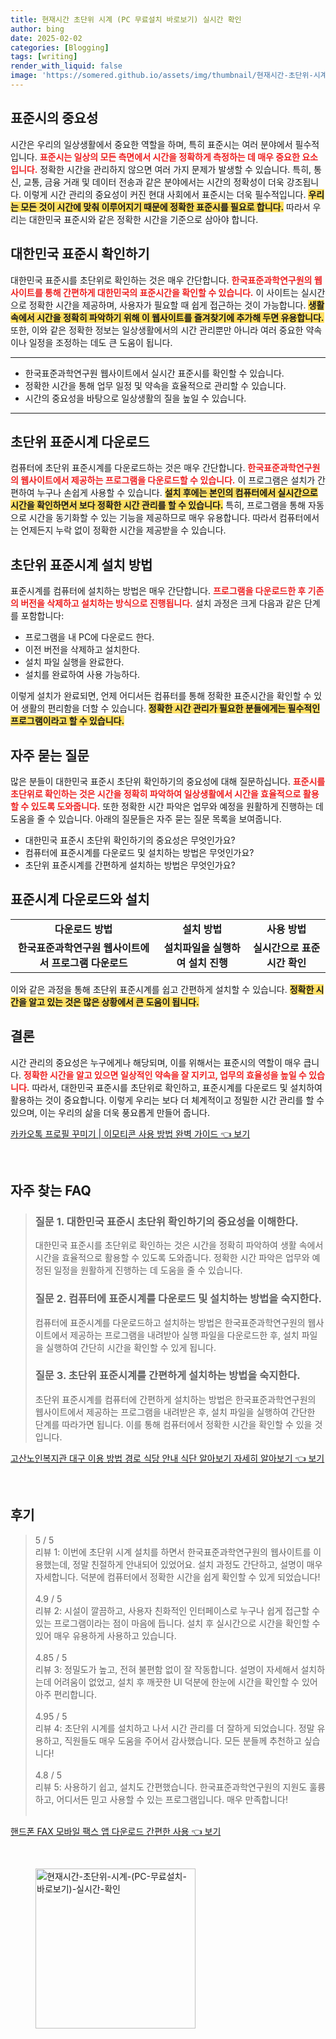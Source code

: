 ```yaml
---
title: 현재시간 초단위 시계 (PC 무료설치 바로보기) 실시간 확인
author: bing
date: 2025-02-02
categories: [Blogging]
tags: [writing]
render_with_liquid: false
image: 'https://somered.github.io/assets/img/thumbnail/현재시간-초단위-시계-(PC-무료설치-바로보기)-실시간-확인.webp'
---
```



<h2 id='표준시의 중요성'>표준시의 중요성</h2>

<p>시간은 우리의 일상생활에서 중요한 역할을 하며, 특히 표준시는 여러 분야에서 필수적입니다. <b><span style="color: #ee2323;">표준시는 일상의 모든 측면에서 시간을 정확하게 측정하는 데 매우 중요한 요소입니다.</span></b> 정확한 시간을 관리하지 않으면 여러 가지 문제가 발생할 수 있습니다. 특히, 통신, 교통, 금융 거래 및 데이터 전송과 같은 분야에서는 시간의 정확성이 더욱 강조됩니다. 이렇게 시간 관리의 중요성이 커진 현대 사회에서 표준시는 더욱 필수적입니다. <b><span style="background-color: #ffe066;">우리는 모든 것이 시간에 맞춰 이루어지기 때문에 정확한 표준시를 필요로 합니다.</span></b> 따라서 우리는 대한민국 표준시와 같은 정확한 시간을 기준으로 삼아야 합니다.</p>

<h2 id='대한민국 표준시 확인하기'>대한민국 표준시 확인하기</h2>

<p>대한민국 표준시를 초단위로 확인하는 것은 매우 간단합니다. <b><span style="color: #ee2323;">한국표준과학연구원의 웹사이트를 통해 간편하게 대한민국의 표준시간을 확인할 수 있습니다.</span></b> 이 사이트는 실시간으로 정확한 시간을 제공하며, 사용자가 필요할 때 쉽게 접근하는 것이 가능합니다. <b><span style="background-color: #ffe066;">생활 속에서 시간을 정확히 파악하기 위해 이 웹사이트를 즐겨찾기에 추가해 두면 유용합니다.</span></b> 또한, 이와 같은 정확한 정보는 일상생활에서의 시간 관리뿐만 아니라 여러 중요한 약속이나 일정을 조정하는 데도 큰 도움이 됩니다.</p>

<hr />

<ul>
    <li>한국표준과학연구원 웹사이트에서 실시간 표준시를 확인할 수 있습니다.</li>
    <li>정확한 시간을 통해 업무 일정 및 약속을 효율적으로 관리할 수 있습니다.</li>
    <li>시간의 중요성을 바탕으로 일상생활의 질을 높일 수 있습니다.</li>
</ul>

<hr />

<h2 id='초단위 표준시계 다운로드'>초단위 표준시계 다운로드</h2>

<p>컴퓨터에 초단위 표준시계를 다운로드하는 것은 매우 간단합니다. <b><span style="color: #ee2323;">한국표준과학연구원의 웹사이트에서 제공하는 프로그램을 다운로드할 수 있습니다.</span></b> 이 프로그램은 설치가 간편하여 누구나 손쉽게 사용할 수 있습니다. <b><span style="background-color: #ffe066;">설치 후에는 본인의 컴퓨터에서 실시간으로 시간을 확인하면서 보다 정확한 시간 관리를 할 수 있습니다.</span></b> 특히, 프로그램을 통해 자동으로 시간을 동기화할 수 있는 기능을 제공하므로 매우 유용합니다. 따라서 컴퓨터에서는 언제든지 누락 없이 정확한 시간을 제공받을 수 있습니다.</p>

<h2 id='초단위 표준시계 설치 방법'>초단위 표준시계 설치 방법</h2>

<p>표준시계를 컴퓨터에 설치하는 방법은 매우 간단합니다. <b><span style="color: #ee2323;">프로그램을 다운로드한 후 기존의 버전을 삭제하고 설치하는 방식으로 진행됩니다.</span></b> 설치 과정은 크게 다음과 같은 단계를 포함합니다:</p>

<ul>
    <li>프로그램을 내 PC에 다운로드 한다.</li>
    <li>이전 버전을 삭제하고 설치한다.</li>
    <li>설치 파일 실행을 완료한다.</li>
    <li>설치를 완료하여 사용 가능하다.</li>
</ul>

<p>이렇게 설치가 완료되면, 언제 어디서든 컴퓨터를 통해 정확한 표준시간을 확인할 수 있어 생활의 편리함을 더할 수 있습니다. <b><span style="background-color: #ffe066;">정확한 시간 관리가 필요한 분들에게는 필수적인 프로그램이라고 할 수 있습니다.</span></b></p>

<h2 id='자주 묻는 질문'>자주 묻는 질문</h2>

<p>많은 분들이 대한민국 표준시 초단위 확인하기의 중요성에 대해 질문하십니다. <b><span style="color: #ee2323;">표준시를 초단위로 확인하는 것은 시간을 정확히 파악하여 일상생활에서 시간을 효율적으로 활용할 수 있도록 도와줍니다.</span></b> 또한 정확한 시간 파악은 업무와 예정을 원활하게 진행하는 데 도움을 줄 수 있습니다. 아래의 질문들은 자주 묻는 질문 목록을 보여줍니다.</p>

<ul>
    <li>대한민국 표준시 초단위 확인하기의 중요성은 무엇인가요?</li>
    <li>컴퓨터에 표준시계를 다운로드 및 설치하는 방법은 무엇인가요?</li>
    <li>초단위 표준시계를 간편하게 설치하는 방법은 무엇인가요?</li>
</ul>

<h2 id='표준시계 다운로드와 설치'>표준시계 다운로드와 설치</h2>

<table>
    <tr>
        <td style="text-align: center; height: 17px;"><b>다운로드 방법</b></td>
        <td style="text-align: center; height: 17px;"><b>설치 방법</b></td>
        <td style="text-align: center; height: 17px;"><b>사용 방법</b></td>
    </tr>
    <tr>
        <td style="text-align: center; height: 17px;"><b>한국표준과학연구원 웹사이트에서 프로그램 다운로드</b></td>
        <td style="text-align: center; height: 17px;"><b>설치파일을 실행하여 설치 진행</b></td>
        <td style="text-align: center; height: 17px;"><b>실시간으로 표준시간 확인</b></td>
    </tr>
</table>

<p>이와 같은 과정을 통해 초단위 표준시계를 쉽고 간편하게 설치할 수 있습니다. <b><span style="background-color: #ffe066;">정확한 시간을 알고 있는 것은 많은 상황에서 큰 도움이 됩니다.</span></b></p>

<h2 id='결론'>결론</h2>

<p>시간 관리의 중요성은 누구에게나 해당되며, 이를 위해서는 표준시의 역할이 매우 큽니다. <b><span style="color: #ee2323;">정확한 시간을 알고 있으면 일상적인 약속을 잘 지키고, 업무의 효율성을 높일 수 있습니다.</span></b> 따라서, 대한민국 표준시를 초단위로 확인하고, 표준시계를 다운로드 및 설치하여 활용하는 것이 중요합니다. 이렇게 우리는 보다 더 체계적이고 정밀한 시간 관리를 할 수 있으며, 이는 우리의 삶을 더욱 풍요롭게 만들어 줍니다.</p>


<p><a class="click-button" title="카카오톡 프로필 꾸미기 | 이모티콘 사용 방법 완벽 가이드" href="https://somered.github.io/posts/%EC%B9%B4%EC%B9%B4%EC%98%A4%ED%86%A1-%ED%94%84%EB%A1%9C%ED%95%84-%EA%BE%B8%EB%AF%B8%EA%B8%B0-%EC%9D%B4%EB%AA%A8%ED%8B%B0%EC%BD%98-%EC%82%AC%EC%9A%A9-%EB%B0%A9%EB%B2%95-%EC%99%84%EB%B2%BD-%EA%B0%80%EC%9D%B4%EB%93%9C/" rel="dofollow">카카오톡 프로필 꾸미기 | 이모티콘 사용 방법 완벽 가이드 👈 보기</a></p><br>
<h2 id='자주_찾는_FAQ'>자주 찾는 FAQ</h2>
<div itemscope="" itemtype="https://schema.org/FAQPage"> 
<blockquote> 
<div itemscope="" itemprop="mainEntity" itemtype="https://schema.org/Question"> 
<h3 itemprop="name">질문 1. 대한민국 표준시 초단위 확인하기의 중요성을 이해한다.</h3> 
<div itemscope="" itemprop="acceptedAnswer" itemtype="https://schema.org/Answer"> 
<span itemprop="text"> 
<p>대한민국 표준시를 초단위로 확인하는 것은 시간을 정확히 파악하여 생활 속에서 시간을 효율적으로 활용할 수 있도록 도와줍니다. 정확한 시간 파악은 업무와 예정된 일정을 원활하게 진행하는 데 도움을 줄 수 있습니다.</p> 
</span> 
</div> 
</div> 

<div itemscope="" itemprop="mainEntity" itemtype="https://schema.org/Question"> 
<h3 itemprop="name">질문 2. 컴퓨터에 표준시계를 다운로드 및 설치하는 방법을 숙지한다.</h3> 
<div itemscope="" itemprop="acceptedAnswer" itemtype="https://schema.org/Answer"> 
<span itemprop="text"> 
<p>컴퓨터에 표준시계를 다운로드하고 설치하는 방법은 한국표준과학연구원의 웹사이트에서 제공하는 프로그램을 내려받아 실행 파일을 다운로드한 후, 설치 파일을 실행하여 간단히 시간을 확인할 수 있게 됩니다.</p> 
</span> 
</div> 
</div> 

<div itemscope="" itemprop="mainEntity" itemtype="https://schema.org/Question"> 
<h3 itemprop="name">질문 3. 초단위 표준시계를 간편하게 설치하는 방법을 숙지한다.</h3> 
<div itemscope="" itemprop="acceptedAnswer" itemtype="https://schema.org/Answer"> 
<span itemprop="text"> 
<p>초단위 표준시계를 컴퓨터에 간편하게 설치하는 방법은 한국표준과학연구원의 웹사이트에서 제공하는 프로그램을 내려받은 후, 설치 파일을 실행하여 간단한 단계를 따라가면 됩니다. 이를 통해 컴퓨터에서 정확한 시간을 확인할 수 있을 것입니다.</p> 
</span> 
</div> 
</div> 
</blockquote> 
</div>
<p><a class="click-button" title="고산노인복지관 대구 이용 방법 경로 식당 안내 식단 알아보기 자세히 알아보기" href="https://somered.github.io/posts/%EA%B3%A0%EC%82%B0%EB%85%B8%EC%9D%B8%EB%B3%B5%EC%A7%80%EA%B4%80-%EB%8C%80%EA%B5%AC-%EC%9D%B4%EC%9A%A9-%EB%B0%A9%EB%B2%95-%EA%B2%BD%EB%A1%9C-%EC%8B%9D%EB%8B%B9-%EC%95%88%EB%82%B4-%EC%8B%9D%EB%8B%A8-%EC%95%8C%EC%95%84%EB%B3%B4%EA%B8%B0-%EC%9E%90%EC%84%B8%ED%9E%88-%EC%95%8C%EC%95%84%EB%B3%B4%EA%B8%B0/" rel="dofollow">고산노인복지관 대구 이용 방법 경로 식당 안내 식단 알아보기 자세히 알아보기 👈 보기</a></p><br>
<h2 id='후기'>후기</h2>
<div itemscope itemtype="https://schema.org/Product">
  <blockquote>
  <div itemprop="review" itemscope itemtype="https://schema.org/Review">
      <div itemprop="reviewRating" itemscope itemtype="https://schema.org/Rating"> <span itemprop="ratingValue">5</span> / <span itemprop="bestRating">5</span> </div>
      <span itemprop="reviewBody">리뷰 1: 이번에 초단위 시계 설치를 하면서 한국표준과학연구원의 웹사이트를 이용했는데, 정말 친절하게 안내되어 있었어요. 설치 과정도 간단하고, 설명이 매우 자세합니다. 덕분에 컴퓨터에서 정확한 시간을 쉽게 확인할 수 있게 되었습니다!</span>
  </div>
  <br>
  <div itemprop="review" itemscope itemtype="https://schema.org/Review">
      <div itemprop="reviewRating" itemscope itemtype="https://schema.org/Rating"> <span itemprop="ratingValue">4.9</span> / <span itemprop="bestRating">5</span> </div>
      <span itemprop="reviewBody">리뷰 2: 시설이 깔끔하고, 사용자 친화적인 인터페이스로 누구나 쉽게 접근할 수 있는 프로그램이라는 점이 마음에 듭니다. 설치 후 실시간으로 시간을 확인할 수 있어 매우 유용하게 사용하고 있습니다.</span>
  </div>
  <br>
  <div itemprop="review" itemscope itemtype="https://schema.org/Review">
      <div itemprop="reviewRating" itemscope itemtype="https://schema.org/Rating"> <span itemprop="ratingValue">4.85</span> / <span itemprop="bestRating">5</span> </div>
      <span itemprop="reviewBody">리뷰 3: 정밀도가 높고, 전혀 불편함 없이 잘 작동합니다. 설명이 자세해서 설치하는데 어려움이 없었고, 설치 후 깨끗한 UI 덕분에 한눈에 시간을 확인할 수 있어 아주 편리합니다.</span>
  </div>
  <br>
  <div itemprop="review" itemscope itemtype="https://schema.org/Review">
      <div itemprop="reviewRating" itemscope itemtype="https://schema.org/Rating"> <span itemprop="ratingValue">4.95</span> / <span itemprop="bestRating">5</span> </div>
      <span itemprop="reviewBody">리뷰 4: 초단위 시계를 설치하고 나서 시간 관리를 더 잘하게 되었습니다. 정말 유용하고, 직원들도 매우 도움을 주어서 감사했습니다. 모든 분들께 추천하고 싶습니다!</span>
  </div>
  <br>
  <div itemprop="review" itemscope itemtype="https://schema.org/Review">
      <div itemprop="reviewRating" itemscope itemtype="https://schema.org/Rating"> <span itemprop="ratingValue">4.8</span> / <span itemprop="bestRating">5</span> </div>
      <span itemprop="reviewBody">리뷰 5: 사용하기 쉽고, 설치도 간편했습니다. 한국표준과학연구원의 지원도 훌륭하고, 어디서든 믿고 사용할 수 있는 프로그램입니다. 매우 만족합니다!</span>
  </div>
  <br>
  </blockquote>
</div>
<p><a class="click-button" title="핸드폰 FAX 모바일 팩스 앱 다운로드 간편한 사용" href="https://somered.github.io/posts/%ED%95%B8%EB%93%9C%ED%8F%B0-FAX-%EB%AA%A8%EB%B0%94%EC%9D%BC-%ED%8C%A9%EC%8A%A4-%EC%95%B1-%EB%8B%A4%EC%9A%B4%EB%A1%9C%EB%93%9C-%EA%B0%84%ED%8E%B8%ED%95%9C-%EC%82%AC%EC%9A%A9/" rel="dofollow">핸드폰 FAX 모바일 팩스 앱 다운로드 간편한 사용 👈 보기</a></p><br>
<figure class="image"><img src="https://somered.github.io/assets/img/thumbnail/현재시간-초단위-시계-(PC-무료설치-바로보기)-실시간-확인.webp" alt="현재시간-초단위-시계-(PC-무료설치-바로보기)-실시간-확인" width="256" height="256"></figure>